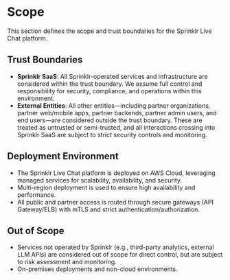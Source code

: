 # Scope

This section defines the scope and trust boundaries for the Sprinklr Live Chat platform.

## Trust Boundaries

- **Sprinklr SaaS**: All Sprinklr-operated services and infrastructure are considered within the trust boundary. We assume full control and responsibility for security, compliance, and operations within this environment.
- **External Entities**: All other entities—including partner organizations, partner web/mobile apps, partner backends, partner admin users, and end users—are considered outside the trust boundary. These are treated as untrusted or semi-trusted, and all interactions crossing into Sprinklr SaaS are subject to strict security controls and monitoring.

## Deployment Environment

- The Sprinklr Live Chat platform is deployed on AWS Cloud, leveraging managed services for scalability, availability, and security.
- Multi-region deployment is used to ensure high availability and performance.
- All public and partner access is routed through secure gateways (API Gateway/ELB) with mTLS and strict authentication/authorization.

## Out of Scope

- Services not operated by Sprinklr (e.g., third-party analytics, external LLM APIs) are considered out of scope for direct control, but are subject to risk assessment and monitoring.
- On-premises deployments and non-cloud environments.
